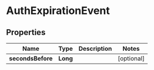 

# AuthExpirationEvent


## Properties

| Name | Type | Description | Notes |
|------------ | ------------- | ------------- | -------------|
|**secondsBefore** | **Long** |  |  [optional] |



